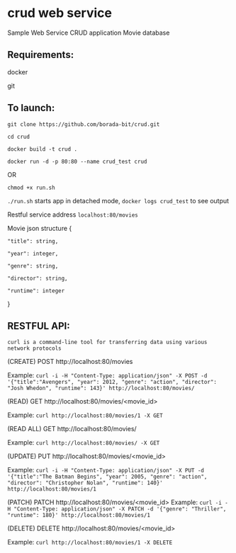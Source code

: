 # crud web service
Sample Web Service CRUD application Movie database


## Requirements:
docker

git

## To launch:

`git clone https://github.com/borada-bit/crud.git`

`cd crud`

`docker build -t crud .`

`docker run -d -p 80:80 --name crud_test crud`

OR

`chmod +x run.sh`

`./run.sh` starts app in detached mode, `docker logs crud_test` to see output


Restful service address `localhost:80/movies`


Movie json structure {

	"title": string,
	
	"year": integer,
	
	"genre": string,
	
	"director": string,
	
	"runtime": integer
}


## RESTFUL API:

`curl is a command-line tool for transferring data using various network protocols`


(CREATE)
POST http://localhost:80/movies

Example: `curl -i -H "Content-Type: application/json" -X POST -d '{"title":"Avengers", "year": 2012, "genre": "action", "director": "Josh Whedon", "runtime": 143}' http://localhost:80/movies/`


(READ)
GET http://localhost:80/movies/<movie_id>

Example: `curl http://localhost:80/movies/1 -X GET`


(READ ALL)
GET http://localhost:80/movies/

Example: `curl http://localhost:80/movies/ -X GET`


(UPDATE)
PUT http://localhost:80/movies/<movie_id>

Example: `curl -i -H "Content-Type: application/json" -X PUT -d '{"title":"The Batman Begins", "year": 2005, "genre": "action", "director": "Christopher Nolan", "runtime": 140}' http://localhost:80/movies/1`


(PATCH)
PATCH http://localhost:80/movies/<movie_id>
Example: `curl -i -H "Content-Type: application/json" -X PATCH -d '{"genre": "Thriller", "runtime": 180}' http://localhost:80/movies/1`


(DELETE)
DELETE http://localhost:80/movies/<movie_id>

Example: `curl http://localhost:80/movies/1 -X DELETE`
